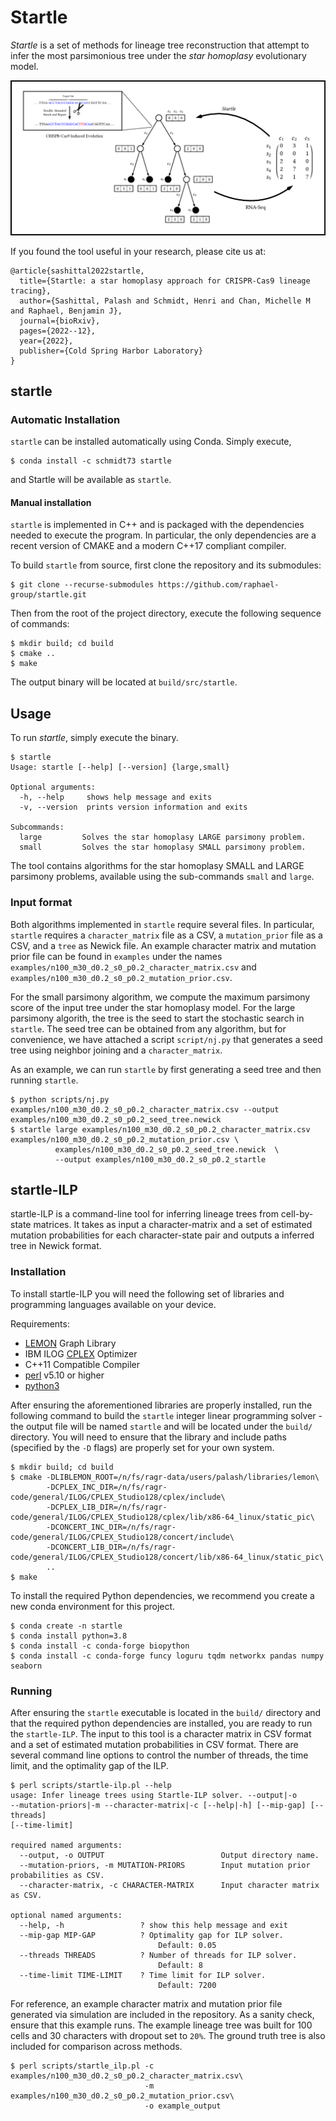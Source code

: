 # Startle

*Startle* is a set of methods for lineage tree reconstruction that attempt 
to infer the most parsimonious tree under the *star homoplasy* evolutionary 
model. 

![overview](docs/overview.png)

If you found the tool useful in your research, please cite us at:

```
@article{sashittal2022startle,
  title={Startle: a star homoplasy approach for CRISPR-Cas9 lineage tracing},
  author={Sashittal, Palash and Schmidt, Henri and Chan, Michelle M and Raphael, Benjamin J},
  journal={bioRxiv},
  pages={2022--12},
  year={2022},
  publisher={Cold Spring Harbor Laboratory}
}
```

## startle

### Automatic Installation

`startle` can be installed automatically using Conda. 
Simply execute,
```
$ conda install -c schmidt73 startle
```
and Startle will be available as `startle`.

#### Manual installation

`startle` is implemented in C++ and is packaged with the dependencies
needed to execute the program. In particular, the only dependencies are
a recent version of CMAKE and a modern C++17 compliant compiler.

To build `startle` from source, first clone the repository and its submodules:
```
$ git clone --recurse-submodules https://github.com/raphael-group/startle.git
```

Then from the root of the project directory, execute the following sequence of
commands:
```
$ mkdir build; cd build
$ cmake ..
$ make
```
The output binary will be located at `build/src/startle`.

## Usage

To run *startle*, simply execute the binary. 
```
$ startle 
Usage: startle [--help] [--version] {large,small}

Optional arguments:
  -h, --help     shows help message and exits 
  -v, --version  prints version information and exits 

Subcommands:
  large         Solves the star homoplasy LARGE parsimony problem.
  small         Solves the star homoplasy SMALL parsimony problem.
```

The tool contains algorithms for the star homoplasy 
SMALL and LARGE parsimony problems, available using the
sub-commands `small` and `large`.

### Input format

Both algorithms implemented in `startle` require several files. In particular,
`startle` requires a `character_matrix` file as a CSV, a `mutation_prior`
file as a CSV, and a `tree` as Newick file. An example character matrix and mutation prior file
can be found in `examples` under the names `examples/n100_m30_d0.2_s0_p0.2_character_matrix.csv` and
`examples/n100_m30_d0.2_s0_p0.2_mutation_prior.csv`. 

For the small parsimony algorithm, we compute the maximum parsimony score of the input tree under the 
star homoplasy model. For the large parsimony algorith, the tree is the seed to start the stochastic search in `startle`.
The seed tree can be obtained from any algorithm, but for convenience, we have attached a script `script/nj.py` that generates
a seed tree using neighbor joining and a `character_matrix`.

As an example, we can run `startle` by first generating a seed tree
and then running `startle`.

```
$ python scripts/nj.py examples/n100_m30_d0.2_s0_p0.2_character_matrix.csv --output examples/n100_m30_d0.2_s0_p0.2_seed_tree.newick
$ startle large examples/n100_m30_d0.2_s0_p0.2_character_matrix.csv examples/n100_m30_d0.2_s0_p0.2_mutation_prior.csv \
          examples/n100_m30_d0.2_s0_p0.2_seed_tree.newick  \
          --output examples/n100_m30_d0.2_s0_p0.2_startle
```

## startle-ILP

startle-ILP is a command-line tool for inferring lineage trees from 
cell-by-state matrices. It takes as input a character-matrix and
a set of estimated mutation probabilities for each character-state pair
and outputs a inferred tree in Newick format.

### Installation

To install startle-ILP you will need the following set of libraries
and programming languages available on your device.

Requirements:
- [LEMON](https://lemon.cs.elte.hu/trac/lemon) Graph Library
- IBM ILOG [CPLEX](https://www.ibm.com/analytics/cplex-optimizer) Optimizer
- C++11 Compatible Compiler
- [perl](https://www.perl.org/) v5.10 or higher
- [python3](https://www.python.org/downloads/)

After ensuring the aforementioned libraries are properly installed,
run the following command to build the `startle` integer linear programming
solver - the output file will be named `startle` and will be located under 
the `build/` directory. You will need to ensure that
the library and include paths (specified by the `-D` flags) are properly set 
for your own system.

```
$ mkdir build; cd build
$ cmake -DLIBLEMON_ROOT=/n/fs/ragr-data/users/palash/libraries/lemon\
        -DCPLEX_INC_DIR=/n/fs/ragr-code/general/ILOG/CPLEX_Studio128/cplex/include\
        -DCPLEX_LIB_DIR=/n/fs/ragr-code/general/ILOG/CPLEX_Studio128/cplex/lib/x86-64_linux/static_pic\
        -DCONCERT_INC_DIR=/n/fs/ragr-code/general/ILOG/CPLEX_Studio128/concert/include\
        -DCONCERT_LIB_DIR=/n/fs/ragr-code/general/ILOG/CPLEX_Studio128/concert/lib/x86-64_linux/static_pic\
        ..
$ make
```

To install the required Python dependencies, we recommend
you create a new conda environment for this project. 

```
$ conda create -n startle
$ conda install python=3.8
$ conda install -c conda-forge biopython
$ conda install -c conda-forge funcy loguru tqdm networkx pandas numpy seaborn
```

### Running

After ensuring the `startle` executable is located in the `build/` directory and
that the required python dependencies are installed, you are ready to run the
`startle-ILP`. The input to this tool is a character matrix in CSV format and
a set of estimated mutation probabilities in CSV format. There are several
command line options to control the number of threads, the time limit, and
the optimality gap of the ILP.

```
$ perl scripts/startle-ilp.pl --help
usage: Infer lineage trees using Startle-ILP solver. --output|-o
--mutation-priors|-m --character-matrix|-c [--help|-h] [--mip-gap] [--threads]
[--time-limit]

required named arguments:
  --output, -o OUTPUT                          Output directory name.
  --mutation-priors, -m MUTATION-PRIORS        Input mutation prior probabilities as CSV.
  --character-matrix, -c CHARACTER-MATRIX      Input character matrix as CSV.

optional named arguments:
  --help, -h                 ? show this help message and exit
  --mip-gap MIP-GAP          ? Optimality gap for ILP solver.
                                 Default: 0.05
  --threads THREADS          ? Number of threads for ILP solver.
                                 Default: 8
  --time-limit TIME-LIMIT    ? Time limit for ILP solver.
                                 Default: 7200
```

For reference, an example character matrix and mutation prior file generated via
simulation are included in the repository. As a sanity check, ensure that this example
runs. The example lineage tree was built for 100 cells and 30 characters with dropout set
to `20%`. The ground truth tree is also included for comparison across methods.

```
$ perl scripts/startle_ilp.pl -c examples/n100_m30_d0.2_s0_p0.2_character_matrix.csv\
                              -m examples/n100_m30_d0.2_s0_p0.2_mutation_prior.csv\
                              -o example_output
```

